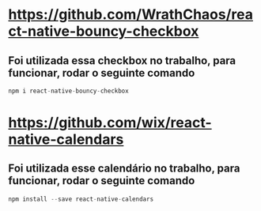 # https://github.com/WrathChaos/react-native-bouncy-checkbox

## Foi utilizada essa checkbox no trabalho, para funcionar, rodar o seguinte comando 
```js
npm i react-native-bouncy-checkbox
```

# https://github.com/wix/react-native-calendars

## Foi utilizada esse calendário no trabalho, para funcionar, rodar o seguinte comando 
```js
npm install --save react-native-calendars
```


